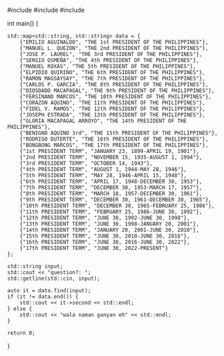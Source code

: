 #include <iostream>
#include <map>
#include <string>

int main() {

    std::map<std::string, std::string> data = {
        {"EMILIO AGUINALDO", "THE 1st PRESIDENT OF THE PHILIPPINES"},
        {"MANUEL L. QUEZON", "THE 2nd PRESIDENT OF THE PHILIPPINES"},
        {"JOSE P. LAUREL", "THE 3rd PRESIDENT OF THE PHILIPPINES"},
        {"SERGIO OSMEÑA", "THE 4th PRESIDENT OF THE PHILIPPINES"},
        {"MANUEL ROXAS", "THE 5th PRESIDENT OF THE PHILIPPINES"},
        {"ELPIDIO QUIRINO", "THE 6th PRESIDENT OF THE PHILIPPINES"},
        {"RAMON MAGSAYSAY", "THE 7th PRESIDENT OF THE PHILIPPINES"},
        {"CARLOS P. GARCIA", "THE 8th PRESIDENT OF THE PHILIPPINES"},
        {"DIOSDADO MACAPAGAL", "THE 9th PRESIDENT OF THE PHILIPPINES"},
        {"FERSINAND MARCOS", "THE 10th PRESIDENT OF THE PHILIPPINES"},
        {"CORAZON AQUINO", "THE 11th PRESIDENT OF THE PHILIPPINES"},
        {"FIDEL V. RAMOS", "THE 12th PRESIDENT OF THE PHILIPPINES"},
        {"JOSEPH ESTRADA", "THE 13th PRESIDENT OF THE PHILIPPINES"},
        {"GLORIA MACAPAGAL ARROYO", "THE 14th PRESIDENT OF THE PHILIPPINES"},
        {"BENIGNO AQUINO 3rd", "THE 15th PRESIDENT OF THE PHILIPPINES"},
        {"RODRIGO DUTERTE", "THE 16th PRESIDENT OF THE PHILIPPINES"},
        {"BONGBONG MARCOS", "THE 17th PRESIDENT OF THE PHILIPPINES"},
        {"1st PRESIDENT TERM", "JANUARY 23, 1899-APRIL 19, 1901"},
        {"2nd PRESIDENT TERM", "NOVEMBER 15, 1935-AUGUST 1, 1994"}, 
        {"3rd PRESIDENT TERM", "OCTOBER 14, 1943"},
        {"4th PRESIDENT TERM", "AUGUST 1, 1944-MAY 28, 1946"},
        {"5th PRESIDENT TERM", "MAY 28, 1946-APRIL 15, 1948"},
        {"6th PRESIDENT TERM", "APRIL 17, 1948-DECEMBER 30, 1953"},
        {"7th PRESIDENT TERM", "DECEMBER 30, 1953-MARCH 17, 1957"},
        {"8th PRESIDENT TERM", "MARCH 18, 1957-DECEMBER 30, 1961"},
        {"9th PRESIDENT TERM", "DECEMBER 30, 1961-DECEMBER 30, 1965"},
        {"10th PRESIDENT TERM", "DECEMBER 30, 1965-FEBRUARY 25, 1986"},
        {"11th PRESIDENT TERM", "FEBRUARY 25, 1986-JUNE 30, 1992"},
        {"12th PRESIDENT TERM", "JUNE 30, 1992-JUNE 30, 1998"},
        {"13th PRESIDENT TERM", "JUNE 30, 1998-JANUARY 20, 2001"},
        {"14th PRESIDENT TERM", "JANUARY 20, 2001-JUNE 30, 2010"},
        {"15th PRESIDENT TERM", "JUNE 30, 2010-JUNE 30, 2016"},
        {"16th PRESIDENT TERM", "JUNE 30, 2016-JUNE 30, 2022"},
        {"17th PRESIDENT TERM", "JUNE 30, 2022-PRESENT"}
    };

    std::string input;
    std::cout << "question?: ";
    std::getline(std::cin, input); 

    auto it = data.find(input);
    if (it != data.end()) {
        std::cout << it->second << std::endl;
    } else {
        std::cout << "wala naman ganyan eh" << std::endl;
    }

    return 0;
}
